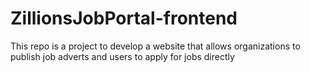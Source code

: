 # ZillionsJobPortal-frontend
This repo is a project to develop a website that allows organizations to publish job adverts and users to apply for jobs directly
